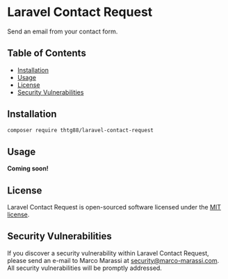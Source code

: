 # Laravel Contact Request

Send an email from your contact form.

## Table of Contents

* [Installation](#installation)
* [Usage](#usage)
* [License](#license)
* [Security Vulnerabilities](#security-vulnerabilities)

## Installation

``` bash
composer require thtg88/laravel-contact-request
```

## Usage

**Coming soon!**

## License

Laravel Contact Request is open-sourced software licensed under the [MIT license](https://opensource.org/licenses/MIT).

## Security Vulnerabilities

If you discover a security vulnerability within Laravel Contact Request, please send an e-mail to Marco Marassi at security@marco-marassi.com. All security vulnerabilities will be promptly addressed.
